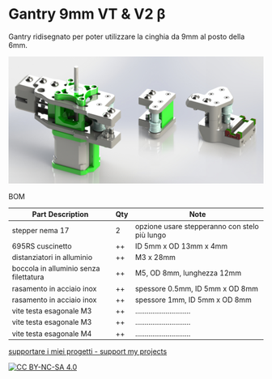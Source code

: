 # Gantry 9mm VT & V2 β
Gantry ridisegnato per poter utilizzare la cinghia da 9mm al posto della 6mm.

![1](/images/ass_gantry_intro_9.jpg)

BOM

| Part Description                         | Qty      | Note                                                                                                               |
|----------------------------------------- |--------- |------------------------------------------------------------------------------------------------------------------- |
| stepper nema 17                          | 2        | opzione usare stepperanno con stelo più lungo                                                                      |
| 695RS cuscinetto                         | ++       | ID 5mm x OD 13mm x 4mm                                                                                             |
| distanziatori in alluminio               | ++       | M3 x 28mm                                                                                                          |
| boccola in alluminio senza filettatura   | ++       | M5, OD 8mm, lunghezza 12mm                                                                                         |  
| rasamento in acciaio inox                | ++       | spessore 0.5mm, ID 5mm x OD 8mm                                                                                    |
| rasamento in acciaio inox                | ++       | spessore 1mm, ID 5mm x OD 8mm                                                                                      |
| vite testa esagonale M3                  | ++       | .............................                                                                                      |
| vite testa esagonale M3                  | ++       | .............................                                                                                      |
| vite testa esagonale M4                  | ++       | .............................                                                                                      |


[supportare i miei progetti - support my projects](https://www.paypal.com/donate/?business=WEP7ZAT7WRN88&no_recurring=0&currency_code=EUR)  

[![CC BY-NC-SA 4.0][cc-by-nc-sa-shield]][cc-by-nc-sa]

[cc-by-nc-sa]: http://creativecommons.org/licenses/by-nc-sa/4.0/
[cc-by-nc-sa-image]: https://licensebuttons.net/l/by-nc-sa/4.0/88x31.png
[cc-by-nc-sa-shield]: https://img.shields.io/badge/License-CC%20BY--NC--SA%204.0-lightgrey.svg

